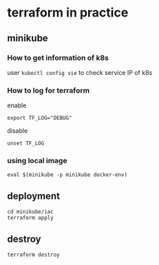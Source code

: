 # terraform in practice

## minikube

### How to get information of k8s
user `kubectl config vie` to check service IP of k8s

### How to log for terraform
enable 

```shell
export TF_LOG="DEBUG"
```

disable

```shell
unset TF_LOG
```

### using local image

```shell
eval $(minikube -p minikube docker-env)
```


## deployment 

```shell
cd minikube/iac
terraform apply
```

## destroy
```shell
terraform destroy
```